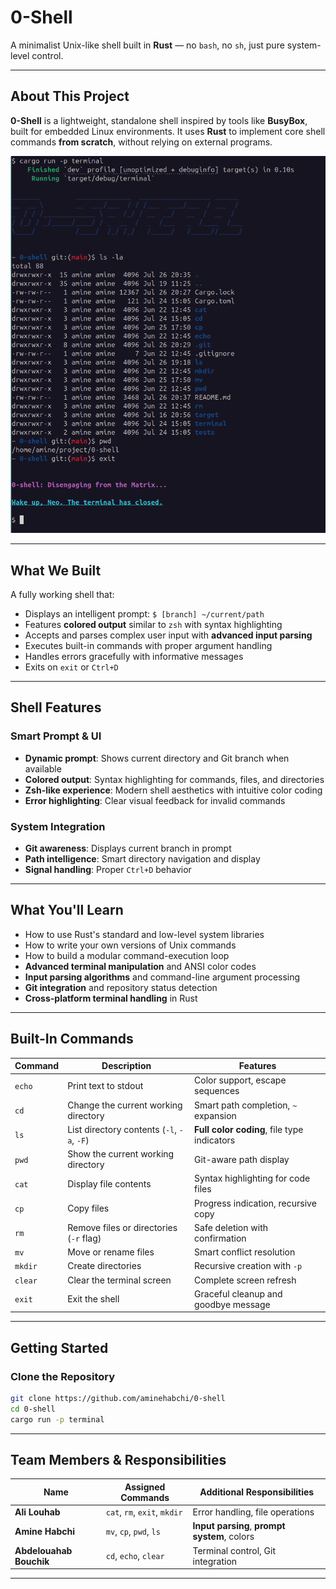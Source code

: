 # 0-Shell
A minimalist Unix-like shell built in **Rust** — no `bash`, no `sh`, just pure system-level control.

---

## About This Project
**0-Shell** is a lightweight, standalone shell inspired by tools like **BusyBox**, built for embedded Linux environments. It uses **Rust** to implement core shell commands **from scratch**, without relying on external programs.

![Alt text](./Screenshot.png)

---

## What We Built
A fully working shell that:
- Displays an intelligent prompt: `$ [branch] ~/current/path`
- Features **colored output** similar to `zsh` with syntax highlighting
- Accepts and parses complex user input with **advanced input parsing**
- Executes built-in commands with proper argument handling
- Handles errors gracefully with informative messages
- Exits on `exit` or `Ctrl+D`

---

## Shell Features

### **Smart Prompt & UI**
- **Dynamic prompt**: Shows current directory and Git branch when available
- **Colored output**: Syntax highlighting for commands, files, and directories
- **Zsh-like experience**: Modern shell aesthetics with intuitive color coding
- **Error highlighting**: Clear visual feedback for invalid commands

### **System Integration**
- **Git awareness**: Displays current branch in prompt
- **Path intelligence**: Smart directory navigation and display
- **Signal handling**: Proper `Ctrl+D` behavior

---

## What You'll Learn
- How to use Rust's standard and low-level system libraries
- How to write your own versions of Unix commands
- How to build a modular command-execution loop
- **Advanced terminal manipulation** and ANSI color codes
- **Input parsing algorithms** and command-line argument processing
- **Git integration** and repository status detection
- **Cross-platform terminal handling** in Rust

---

## Built-In Commands
| Command | Description                              | Features |
|---------|------------------------------------------|----------|
| `echo`  | Print text to stdout                     | Color support, escape sequences |
| `cd`    | Change the current working directory     | Smart path completion, `~` expansion |
| `ls`    | List directory contents (`-l`, `-a`, `-F`) | **Full color coding**, file type indicators |
| `pwd`   | Show the current working directory       | Git-aware path display |
| `cat`   | Display file contents                    | Syntax highlighting for code files |
| `cp`    | Copy files                               | Progress indication, recursive copy |
| `rm`    | Remove files or directories (`-r` flag)  | Safe deletion with confirmation |
| `mv`    | Move or rename files                     | Smart conflict resolution |
| `mkdir` | Create directories                       | Recursive creation with `-p` |
| `clear` | Clear the terminal screen                | Complete screen refresh |
| `exit`  | Exit the shell                           | Graceful cleanup and goodbye message |

---

## Getting Started

### Clone the Repository
```bash
git clone https://github.com/aminehabchi/0-shell
cd 0-shell
cargo run -p terminal
```

---

## Team Members & Responsibilities
| Name                  | Assigned Commands           | Additional Responsibilities |
|-----------------------|-----------------------------|----------------------------|
| **Ali Louhab**        | `cat`, `rm`, `exit`, `mkdir` | Error handling, file operations |
| **Amine Habchi**      | `mv`, `cp`, `pwd`, `ls`     | **Input parsing**, **prompt system**, colors |
| **Abdelouahab Bouchik** | `cd`, `echo`, `clear`      | Terminal control, Git integration |

---